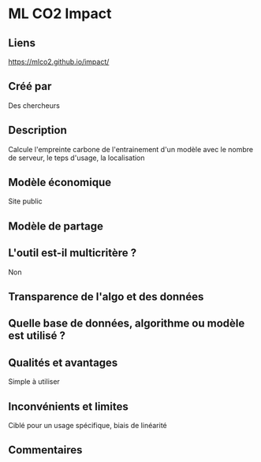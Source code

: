 # ML CO2 Impact

## Liens

https://mlco2.github.io/impact/

## Créé par

Des chercheurs

## Description

Calcule l'empreinte carbone de l'entrainement d'un modèle avec le nombre de serveur, le teps d'usage, la localisation

## Modèle économique

Site public

## Modèle de partage



## L'outil est-il multicritère ?

Non

## Transparence de l'algo et des données



## Quelle base de données, algorithme ou modèle est utilisé ?



## Qualités et avantages

Simple à utiliser

## Inconvénients et limites

Ciblé pour un usage spécifique, biais de linéarité

## Commentaires



